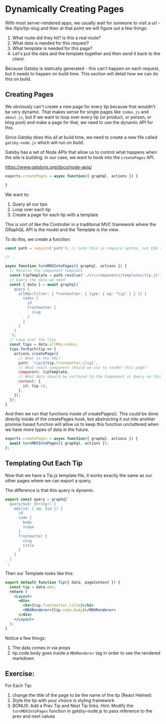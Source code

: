 # Dynamically Creating Pages

With most server-rendered apps, we usually wait for someone to visit a url - like /tips/tip-slug and then at that point we will figure out a few things:

1. What route did they hit? Is this a real route?
1. What data is needed for this request?
1. What template is needed for this page?
1. Let's put the data and the template together and then send it back to the client.

Because Gatsby is statically generated - this can't happen on each request, but it needs to happen on build time. This section will detail how we can do this on build.


## Creating Pages

We obviously can't create a new page for every tip because that wouldn't be very dynamic. That makes sense for single pages like `index.js` and `about.js`, but if we want to loop over every tip (or product, or person, or blog post) and make a page for that, we need to use the dynamic API for this.

Since Gatsby does this all at build time, we need to create a new file called `gatsby-node.js` which will run on build.

Gatsby has a set of Node APIs that allow us to control what happens when the site is building. In our case, we want to hook into the `createPages` API.

<https://www.gatsbyjs.org/docs/node-apis/>

```js
exports.createPages = async function({ graphql, actions }) {

}
```

We want to:

1. Query all our tips
1. Loop over each tip
1. Create a page for each tip with a template


This is sort of like the Controller in a traditional MVC framework where the GRaphQL API is the model and the Template is the view.

To do this, we create a function:

```js
const path = require('path'); // note this is require syntax, not ES6 import syntax

// ..

async function turnMDXIntoPages({ graphql, actions }) {
  // Resolve the component template
  const tipTemplate = path.resolve('./src/components/templates/tip.js');
  // Query the data we need
  const { data } = await graphql(`
    query {
      allMdx(filter: { frontmatter: { type: { eq: "tip" } } }) {
        nodes {
          id
          frontmatter {
            slug
          }
        }
      }
    }
  `);
  // Loop over the tips
  const tips = data.allMdx.nodes;
  tips.forEach(tip => {
    actions.createPage({
      // What is the URL?
      path: `tip/${tip.frontmatter.slug}`,
      // What react component should we use to render this page?
      component: tipTemplate,
      // What data should be surfaced to the Component or Query on this page?
      context: {
        id: tip.id,
      },
    });
  });
}
```

And then we run that functions inside of createPages(). This could be done directly inside of the createPages hook, but abstracting it out into another promise based function will allow us to keep this function uncluttered when we have more types of data in the future.

```js
exports.createPages = async function({ graphql, actions }) {
  await turnMDXIntoPages({ graphql, actions });
};
```

## Templating Out Each Tip

Now that we have a Tip.js template file, it works exactly the same as our other pages where we can export a query.

The difference is that this query is dynamic.

```js
export const query = graphql`
  query($id: String!) {
    mdx(id: { eq: $id }) {
      id
      code {
        body
        scope
      }
      frontmatter {
        slug
        title
      }
    }
  }
`;
```

Then our Template looks like this:

```jsx
export default function Tip({ data, pageContext }) {
  const tip = data.mdx;
  return (
    <Layout>
      <div>
        <h2>{tip.frontmatter.title}</h2>
        <MDXRenderer>{tip.code.body}</MDXRenderer>
      </div>
    </Layout>
  );
}
```

Notice a few things:

1. The data comes in via props
1. tip.code.body goes inside a `MDXRenderer` tag in order to see the rendered markdown


## Exercise:

For Each Tip:

1. change the title of the page to be the name of the tip (React Helmet)
1. Style the tip with your choice is styling framework
1. BONUS: Add a Prev Tip and Next Tip links.  Hint: Modify the `turnMDXIntoPages` function in gatsby-node.js to pass reference to the prev and next values
